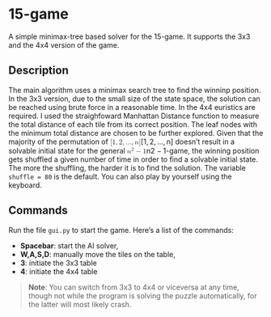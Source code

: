 <h1 id="game">15-game</h1>
<p>A simple minimax-tree based solver for the 15-game. It supports the 3x3 and the 4x4 version of the game.</p>
<h2 id="description">Description</h2>
<p>The main algorithm uses a minimax search tree to find the winninp position. In the 3x3 version, due to the small size of the state space, the solution can be reached using brute force in a reasonable time. In the 4x4 euristics are required. I used the straighfoward Manhattan Distance function to measure the total distance of each tile from its correct position. The leaf nodes with the minimum total distance are chosen to be further explored. Given that the majority of the permutation of <span class="katex--inline"><span class="katex"><span class="katex-mathml"><math><semantics><mrow><mo stretchy="false">[</mo><mn>1</mn><mo separator="true">,</mo><mn>2</mn><mo separator="true">,</mo><mi mathvariant="normal">.</mi><mi mathvariant="normal">.</mi><mi mathvariant="normal">.</mi><mo separator="true">,</mo><mi>n</mi><mo stretchy="false">]</mo></mrow><annotation encoding="application/x-tex">[1,2,...,n]</annotation></semantics></math></span><span class="katex-html" aria-hidden="true"><span class="base"><span class="strut" style="height: 1em; vertical-align: -0.25em;"></span><span class="mopen">[</span><span class="mord">1</span><span class="mpunct">,</span><span class="mspace" style="margin-right: 0.166667em;"></span><span class="mord">2</span><span class="mpunct">,</span><span class="mspace" style="margin-right: 0.166667em;"></span><span class="mord">.</span><span class="mord">.</span><span class="mord">.</span><span class="mpunct">,</span><span class="mspace" style="margin-right: 0.166667em;"></span><span class="mord mathdefault">n</span><span class="mclose">]</span></span></span></span></span> doesn’t result in a solvable initial state for the general <span class="katex--inline"><span class="katex"><span class="katex-mathml"><math><semantics><mrow><msup><mi>n</mi><mn>2</mn></msup><mo>−</mo><mn>1</mn></mrow><annotation encoding="application/x-tex">n^2-1</annotation></semantics></math></span><span class="katex-html" aria-hidden="true"><span class="base"><span class="strut" style="height: 0.897438em; vertical-align: -0.08333em;"></span><span class="mord"><span class="mord mathdefault">n</span><span class="msupsub"><span class="vlist-t"><span class="vlist-r"><span class="vlist" style="height: 0.814108em;"><span class="" style="top: -3.063em; margin-right: 0.05em;"><span class="pstrut" style="height: 2.7em;"></span><span class="sizing reset-size6 size3 mtight"><span class="mord mtight">2</span></span></span></span></span></span></span></span><span class="mspace" style="margin-right: 0.222222em;"></span><span class="mbin">−</span><span class="mspace" style="margin-right: 0.222222em;"></span></span><span class="base"><span class="strut" style="height: 0.64444em; vertical-align: 0em;"></span><span class="mord">1</span></span></span></span></span>-game, the winning position gets shuffled a given number of time in order to find a solvable initial state. The more the shuffling, the harder it is to find the solution. The variable <code>shuffle = 80</code> is the default. You can also play by yourself using the keyboard.</p>
<h2 id="commands">Commands</h2>
<p>Run the file <code>gui.py</code> to start the game. Here’s a list of the commands:</p>
<ul>
<li><strong>Spacebar</strong>: start the AI solver,</li>
<li><strong>W,A,S,D</strong>: manually move the tiles on the table,</li>
<li><strong>3</strong>: initiate the 3x3 table</li>
<li><strong>4</strong>: initiate the 4x4 table</li>
</ul>
<blockquote>
<p><strong>Note</strong>: You can  switch from 3x3 to 4x4 or viceversa at any time, though not while the program is solving the puzzle automatically, for the latter will most likely crash.</p>
</blockquote>

